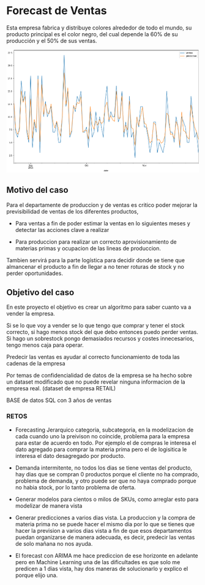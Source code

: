 # Forecast de Ventas

Esta empresa fabrica y distribuye colores alrededor de todo el mundo, su producto principal es el color negro, del cual depende la 60% de su producción y el 50% de sus ventas.

![alt text](https://github.com/stevenallus/Portfolio/blob/main/PROJECTS/Forecast_Ventas/01_Documentos/forecasventas_final.png)



## Motivo del caso

Para el departamente de produccion y de ventas es critico poder mejorar la previsibilidad de ventas de los diferentes productos, 

* Para ventas a fin de poder estimar la ventas en lo siguientes meses y detectar las acciones clave a realizar

* Para produccion para realizar un correcto aprovisionamiento de materias primas y ocupacion de las lineas de produccion.

Tambien servirá para la parte logística para decidir donde se tiene que almancenar el producto a fin de llegar a no tener roturas de stock y no perder oportunidades.

## Objetivo del caso

En este proyecto el objetivo es crear un algoritmo para saber cuanto va a vender la empresa.

Si se lo que voy a vender se lo que tengo que comprar y tener el stock correcto, si hago menos stock del que debo entonces puedo perder ventas. Si hago un sobrestock pongo demasiados recursos y costes innecesarios, tengo menos caja para operar.

Predecir las ventas es ayudar al correcto funcionamiento de toda las cadenas de la empresa

Por temas de confidencialidad de datos de la empresa se ha hecho sobre un dataset modificado que no puede revelar ninguna informacion de la empresa real. (dataset de empresa RETAIL)

BASE de datos SQL con 3 años de ventas


### RETOS 

* Forecasting Jerarquico categoria, subcategoria, en la modelizacion de cada cuando uno la preivison no coincide, problema para la empresa para estar de acuerdo en todo. Por ejemplo el de compras le interesa el dato agregado para comprar la materia prima pero el de logisitica le interesa el dato desagregado por producto.

* Demanda intermitente, no todos los dias se tiene ventas del producto, hay dias que se compran 0 productos porque el cliente no ha comprado, problema de demanda, y otro puede ser que no haya comprado porque no habia stock, por lo tanto problema de oferta.

* Generar modelos para cientos o milos de SKUs, como arreglar esto para modelizar de manera vista

* Generar predicciones a varios dias vista. La produccion y la compra de materia prima no se puede hacer el mismo dia por lo que se tienes que hacer la prevision a varios dias vista a fin de que esos departamentos puedan organizarse de manera adecuada, es decir, predecir las ventas de solo mañana no nos ayuda.

* El forecast con ARIMA me hace prediccion de ese horizonte en adelante pero en Machine Learning una de las dificultades es que solo me predicen a 1 dias vista, hay dos maneras de solucionarlo y explico el porque elijo una.

